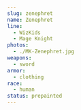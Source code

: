 ```yaml
---
slug: zenephret
name: Zenephret
line:
  - WizKids
  - Mage Knight
photos:
  - ./MK-Zenephret.jpg
weapons:
  - sword
armor:
  - clothing
race:
  - human
status: prepainted
---
```

